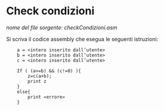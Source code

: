# Check condizioni

*nome del file sorgente: checkCondizioni.asm*

Si scriva il codice assembly che esegua le seguenti istruzioni:

		a = <intero inserito dall’utente>
		b = <intero inserito dall’utente>
		c = <intero inserito dall’utente>

		If ( (a>=b) && (c!=0) ){
			z=c(a+b);
			print z
		}
		else{
			print «errore»
		}
